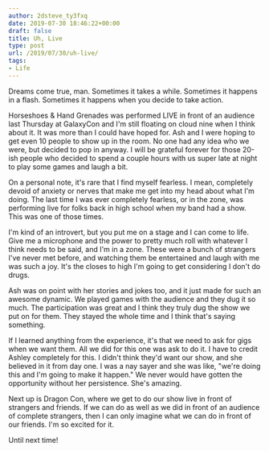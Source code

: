 ```yaml
---
author: 2dsteve_ty3fxq
date: 2019-07-30 18:46:22+00:00
draft: false
title: Uh, Live
type: post
url: /2019/07/30/uh-live/
tags:
- Life
---
```





Dreams come true, man. Sometimes it takes a while. Sometimes it happens in a flash. Sometimes it happens when you decide to take action. 







Horseshoes & Hand Grenades was performed LIVE in front of an audience last Thursday at GalaxyCon and I'm still floating on cloud nine when I think about it. It was more than I could have hoped for. Ash and I were hoping to get even 10 people to show up in the room. No one had any idea who we were, but decided to pop in anyway. I will be grateful forever for those 20-ish people who decided to spend a couple hours with us super late at night to play some games and laugh a bit.







On a personal note, it's rare that I find myself fearless. I mean, completely devoid of anxiety or nerves that make me get into my head about what I'm doing. The last time I was ever completely fearless, or in the zone, was performing live for folks back in high school when my band had a show. This was one of those times.







I'm kind of an introvert, but you put me on a stage and I can come to life. Give me a microphone and the power to pretty much roll with whatever I think needs to be said, and I'm in a zone. These were a bunch of strangers I've never met before, and watching them be entertained and laugh with me was such a joy. It's the closes to high I'm going to get considering I don't do drugs. 







Ash was on point with her stories and jokes too, and it just made for such an awesome dynamic. We played games with the audience and they dug it so much. The participation was great and I think they truly dug the show we put on for them. They stayed the whole time and I think that's saying something. 







If I learned anything from the experience, it's that we need to ask for gigs when we want them. All we did for this one was ask to do it. I have to credit Ashley completely for this. I didn't think they'd want our show, and she believed in it from day one. I was a nay sayer and she was like, "we're doing this and I'm going to make it happen." We never would have gotten the opportunity without her persistence. She's amazing.







Next up is Dragon Con, where we get to do our show live in front of strangers and friends. If we can do as well as we did in front of an audience of complete strangers, then I can only imagine what we can do in front of our friends. I'm so excited for it.







Until next time!



